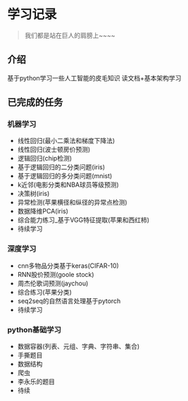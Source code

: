 # 学习记录
>我们都是站在巨人的肩膀上~~~~
## 介绍
基于python学习一些人工智能的皮毛知识
读文档+基本架构学习

## 已完成的任务
### 机器学习
- 线性回归(最小二乘法和梯度下降法)
- 线性回归(波士顿房价预测)
- 逻辑回归(chip检测)
- 基于逻辑回归的二分类问题(iris)
- 基于逻辑回归的多分类问题(mnist)
- k近邻(电影分类和NBA球员等级预测)
- 决策树(iris)
- 异常检测(苹果横径和纵径的异常点检测)
- 数据降维PCA(iris)
- 综合能力练习_基于VGG特征提取(苹果和西红柿)
- 待续学习

### 深度学习
- cnn多物品分类基于keras(CIFAR-10)
- RNN股价预测(goole stock)
- 周杰伦歌词预测(jaychou)
- 综合练习(苹果分类)
- seq2seq的自然语言处理基于pytorch
- 待续学习

### python基础学习
- 数据容器(列表、元组、字典、字符串、集合)
- 手撕题目
- 数据结构
- 爬虫
- 李永乐的题目
- 待续



